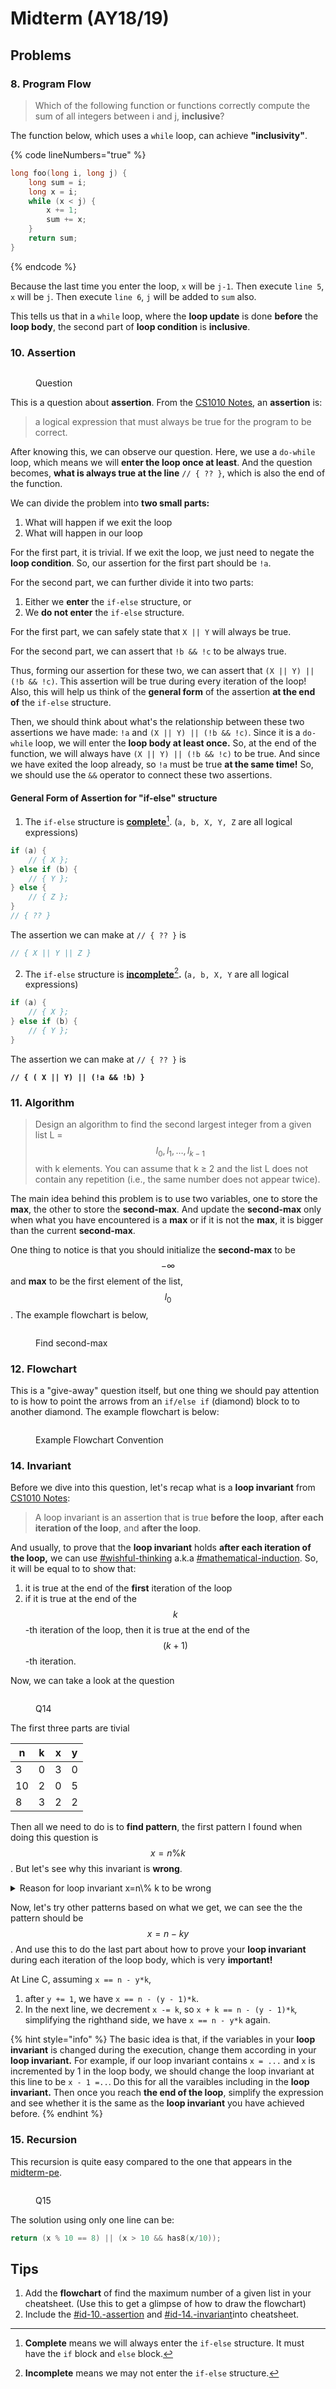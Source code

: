 # Midterm (AY18/19)

## Problems

### 8. Program Flow

> Which of the following function or functions correctly compute the sum of all integers between i and j, **inclusive**?

The function below, which uses a `while` loop, can achieve **"inclusivity"**.

{% code lineNumbers="true" %}
```c
long foo(long i, long j) {
    long sum = i;
    long x = i;
    while (x < j) {
        x += 1;
        sum += x;
    }
    return sum;
}
```
{% endcode %}

Because the  last time you enter the loop, `x` will be `j-1`. Then execute `line 5`, `x` will be `j`. Then execute `line 6`, `j` will be added to `sum` also.

This tells us that in a `while` loop, where the **loop update** is done **before** the **loop body**, the second part of **loop condition** is **inclusive**.

### 10. Assertion

<figure><img src="../../.gitbook/assets/Midterm-1819-Q10.png" alt=""><figcaption><p>Question</p></figcaption></figure>

This is a question about **assertion**. From the [CS1010 Notes](https://nus-cs1010.github.io/2425-s1/notes/10-assert.html#what-is-assertion), an **assertion** is:

> a logical expression that must always be true for the program to be correct.

After knowing this, we can observe our question. Here, we use a `do-while` loop, which means we will **enter the loop once at least**. And the question becomes, **what is always true at the line** `// { ?? }`, which is also the end of the function.

We can divide the problem into **two small parts:**

1. What will happen if we exit the loop
2. What will happen in our loop

For the first part, it is trivial. If we exit the loop, we just need to negate the **loop condition**. So, our assertion for the first part should be `!a`.

For the second part, we can further divide it into two parts:

1. Either we **enter** the `if-else` structure, or
2. We **do not enter** the `if-else` structure.

For the first part, we can safely state that `X || Y` will always be true.&#x20;

For the second part, we can assert that `!b && !c` to be always true.

Thus, forming our assertion for these two, we can assert that `(X || Y) || (!b && !c)`. This assertion will be true during every iteration of the loop! Also, this will help us think of the **general form** of the assertion **at the end of** the `if-else` structure.

Then, we should think about what's the relationship between these two assertions we have made: `!a` and `(X || Y) || (!b && !c)`. Since it is a `do-while` loop, we will enter the **loop body at least once.** So, at the end of the function, we will always have `(X || Y) || (!b && !c)` to be true. And since we have exited the loop already, so `!a` must be true **at the same time!** So, we should use the `&&` operator to connect these two assertions.

#### General Form of Assertion for "if-else" structure

1. The `if-else` structure is [**complete**](#user-content-fn-1)[^1]. (`a, b, X, Y, Z` are all logical expressions)

```c
if (a) {
    // { X };
} else if (b) {
    // { Y };
} else {
    // { Z };
}
// { ?? }
```

The assertion we can make at `// { ?? }` is

```c
// { X || Y || Z }
```

2. The `if-else` structure is [**incomplete**](#user-content-fn-2)[^2]**.** (`a, b, X, Y` are all logical expressions)

```c
if (a) {
    // { X };
} else if (b) {
    // { Y };
}

```

The assertion we can make at `// { ?? }` is

<pre class="language-c"><code class="lang-c"><strong>// { ( X || Y) || (!a &#x26;&#x26; !b) }
</strong></code></pre>

### 11. Algorithm

> Design an algorithm to find the second largest integer from a given list L = $$l_0, l_1, \dots,l_{k-1}$$ with k elements. You can assume that k ≥ 2 and the list L does not contain any repetition (i.e., the same number does not appear twice).

The main idea behind this problem is to use two variables, one to store the **max**, the other to store the **second-max**. And update the **second-max** only when what you have encountered is a **max** or if it is not the **max**, it is bigger than the current **second-max**.

One thing to notice is that you should initialize the **second-max** to be $$-\infty$$ and **max** to be the first element of the list, $$l_0$$. The example flowchart is below,

<figure><img src="../../.gitbook/assets/Midterm-1819-Q11.png" alt=""><figcaption><p>Find second-max</p></figcaption></figure>

### 12. Flowchart

This is a "give-away" question itself, but one thing we should pay attention to is how to point the arrows from an `if/else if` (diamond) block to to another diamond. The example flowchart is below:

<figure><img src="../../.gitbook/assets/Midterm-1819-Q12.png" alt=""><figcaption><p>Example Flowchart Convention</p></figcaption></figure>

### 14. Invariant&#x20;

Before we dive into this question, let's recap what is a **loop invariant** from [CS1010 Notes](https://nus-cs1010.github.io/2425-s1/notes/12-invariant.html#loop-invariant):

> A loop invariant is an assertion that is true **before the loop**, **after each iteration of the loop**, and **after the loop**.

And usually, to prove that the **loop invariant** holds **after each iteration of the loop,** we can use [#wishful-thinking](../../lec-tut-lab/lab/lab-02.md#wishful-thinking "mention") a.k.a [#mathematical-induction](../../lec-tut-lab/lab/lab-02.md#mathematical-induction "mention"). So, it will be equal to to show that:

1. it is true at the end of the **first** iteration of the loop
2. if it is true at the end of the $$k$$-th iteration of the loop, then it is true at the end of the $$(k+1)$$-th iteration.

Now, we can take a look at the question

<figure><img src="../../.gitbook/assets/Midterm-1819-Q14.png" alt=""><figcaption><p>Q14</p></figcaption></figure>

The first three parts are tivial

<table><thead><tr><th data-type="number">n</th><th data-type="number">k</th><th data-type="number">x</th><th data-type="number">y</th></tr></thead><tbody><tr><td>3</td><td>0</td><td>3</td><td>0</td></tr><tr><td>10</td><td>2</td><td>0</td><td>5</td></tr><tr><td>8</td><td>3</td><td>2</td><td>2</td></tr></tbody></table>

Then all we need to do is to **find pattern**, the first pattern I found when doing this question is $$x=n\%k$$. But let's see why this invariant is **wrong**.

<details>

<summary>Reason for loop invariant <span class="math">x=n\% k</span> to be wrong</summary>

Take a look at our loop, the **loop condition** is $$x \geq k$$. So, if our input are two **negative numbers** (let's say `n = -16, k = -4`), based on this program, our `x` will remain the same as `n` and `y` will remain the same as `0`. But according to the definition of the **loop invariant**, it must hold true before we enter the loop. And before we enter the loop, our loop invariant is $$x=n\%k=-16 ~\% -4=0$$, but our program says `x` will remain the same as `n`, which means `x` should be -16**.** Contradiction! So, our loop invariant $$x=n\%k$$ is incorrect.

</details>

Now, let's try other patterns based on what we get, we can see the the pattern should be $$x=n-ky$$. And use this to do the last part about how to prove your **loop invariant** during each iteration of the loop body, which is very **important!**

At Line C, assuming `x == n ­- y*k`,

1. after `y += 1`, we have `x == n ­- (y­ - 1)*k`.
2. In the next line, we decrement `x ­-= k`, so `x + k == n ­- (y - ­1)*k`_,_ simplifying the righthand side, we have `x == n­ - y*k` again.

{% hint style="info" %}
The basic idea is that, if the variables in your **loop invariant** is changed during the execution,  change them according in your **loop invariant.** For example, if our loop invariant contains `x = ...` and `x` is incremented by 1 in the loop body, we should change the loop invariant at this line to be `x - 1 =..`. Do this for all the varaibles including in the **loop invariant.** Then once you reach **the end of the loop**, simplify the expression and see whether it is the same as the **loop invariant** you have achieved before.
{% endhint %}

### 15. Recursion

This recursion is quite easy compared to the one that appears in the [midterm-pe](../midterm-pe/ "mention").

<figure><img src="../../.gitbook/assets/Midterm-1819-Q15.png" alt=""><figcaption><p>Q15</p></figcaption></figure>

The solution using only one line can be:

```c
return (x % 10 == 8) || (x > 10 && has8(x/10));
```

## Tips

1. Add the **flowchart** of find the maximum number of a given list in your cheatsheet. (Use this to get a glimpse of how to draw the flowchart)
2. Include the [#id-10.-assertion](midterm-ay18-19.md#id-10.-assertion "mention") and [#id-14.-invariant](midterm-ay18-19.md#id-14.-invariant "mention")into cheatsheet.

[^1]: **Complete** means we will always enter the `if-else` structure. It must have the `if` block and `else` block.

[^2]: **Incomplete** means we may not enter the `if-else` structure.
